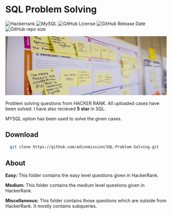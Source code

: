 # SQL Problem Solving

![Hackerrank](https://img.shields.io/badge/Hackerrank-05192D?style=for-the-badge&logo=hackerrank&logoColor=03E860)
![MySQL](https://img.shields.io/badge/mysql-00758F.svg?style=for-the-badge&logo=mysql&logoColor=white)
![GitHub License](https://img.shields.io/github/license/adionmission/SQL-Problem-Solving)
![GitHub Release Date](https://img.shields.io/github/release-date/adionmission/SQL-Problem-Solving)
![GitHub repo size](https://img.shields.io/github/repo-size/adionmission/SQL-Problem-Solving)

![Wallpaper](Images/wallpaper.png)

Problem solving questions from HACKER RANK. All uploaded cases have been solved. I have also recieved **5 star** in SQL.

MYSQL option has been used to solve the given cases.

## Download

```bash
  git clone https://github.com/adionmission/SQL-Problem-Solving.git
```

## About

**Easy:** This folder contains the easy level questions given in HackerRank.

**Medium:** This folder contains the medium level questions given in HackerRank.

**Miscellaneous:** This folder contains those questions which are outside from HackerRank. It mostly contains subqueries.
